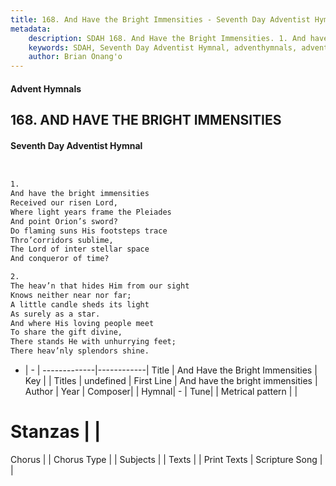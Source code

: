 ```yaml
---
title: 168. And Have the Bright Immensities - Seventh Day Adventist Hymnal
metadata:
    description: SDAH 168. And Have the Bright Immensities. 1. And have the bright immensities Received our risen Lord, Where light years frame the Pleiades And point Orion’s sword? Do flaming suns His footsteps trace Thro’corridors sublime, The Lord of inter stellar space And conqueror of time?
    keywords: SDAH, Seventh Day Adventist Hymnal, adventhymnals, advent hymnals, And Have the Bright Immensities, And have the bright immensities 
    author: Brian Onang'o
---
```


#### Advent Hymnals
## 168. AND HAVE THE BRIGHT IMMENSITIES
#### Seventh Day Adventist Hymnal

```txt


1.
And have the bright immensities
Received our risen Lord,
Where light years frame the Pleiades
And point Orion’s sword?
Do flaming suns His footsteps trace
Thro’corridors sublime,
The Lord of inter stellar space
And conqueror of time?

2.
The heav’n that hides Him from our sight
Knows neither near nor far;
A little candle sheds its light
As surely as a star.
And where His loving people meet
To share the gift divine,
There stands He with unhurrying feet;
There heav’nly splendors shine.


```

- |   -  |
-------------|------------|
Title | And Have the Bright Immensities |
Key |  |
Titles | undefined |
First Line | And have the bright immensities |
Author | 
Year | 
Composer|  |
Hymnal|  - |
Tune|  |
Metrical pattern | |
# Stanzas |  |
Chorus |  |
Chorus Type |  |
Subjects |  |
Texts |  |
Print Texts | 
Scripture Song |  |
  

